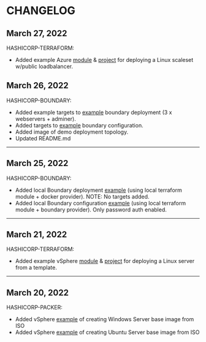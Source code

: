 # CHANGELOG

## March 27, 2022
HASHICORP-TERRAFORM:
* Added example Azure [module](hashicorp-terraform/modules/azure/standalone-linux-scaleset) & [project](hashicorp-terraform/azure-scaleset-example) for deploying a Linux scaleset w/public loadbalancer.

## March 26, 2022
HASHICORP-BOUNDARY:
  * Added example targets to [example](hashicorp-boundary/tf-deploy) boundary deployment (3 x webservers + adminer).
  * Added targets to [example](hashicorp-boundary/tf-configure) boundary configuration.
  * Added image of demo deployment topology.
  * Updated README.md
---
## March 25, 2022
HASHICORP-BOUNDARY:
  * Added local Boundary deployment [example](hashicorp-boundary/tf-deploy) (using local terraform module + docker provider). NOTE: No targets added.
  * Added local Boundary configuration [example](hashicorp-boundary/tf-configure) (using local terraform module + boundary provider). Only password auth enabled.
---
## March 21, 2022
HASHICORP-TERRAFORM:
  * Added example vSphere [module](hashicorp-terraform/modules/vsphere/linux-vm) & [project](hashicorp-terraform/vsphere-vm-example) for deploying a Linux server from a template.
---
## March 20, 2022
HASHICORP-PACKER:
  * Added vSphere [example](hashicorp-packer/vsphere/windows-2022) of creating Windows Server base image from ISO
  * Added vSphere [example](hashicorp-packer/vsphere/ubuntu-22.04) of creating Ubuntu Server base image from ISO
